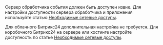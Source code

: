 Сервер обработчика события должен быть доступен извне. Для настройки доступности сервера обработчика и приложения используйте статью [Необходимые сетевые доступы](../api-reference/cloud-and-on-premise/network-access.md).

Для облачного Битрикс24 дополнительная настройка не требуется. Для коробочного Битрикс24 на сервере или хостинге настройте доступность по статье [Необходимые сетевые доступы](../api-reference/cloud-and-on-premise/network-access.md).